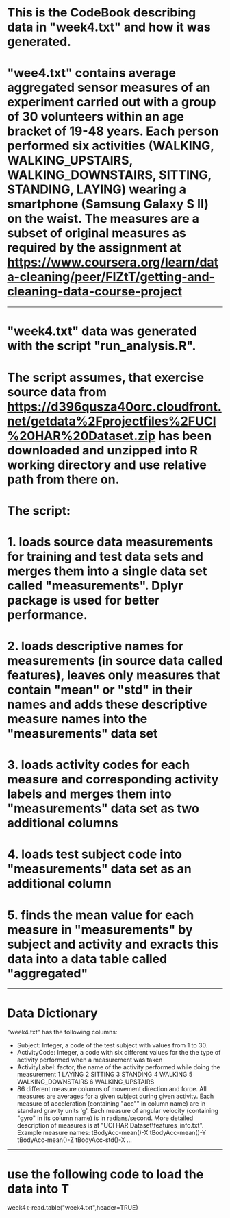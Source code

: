 # This is the CodeBook describing data in "week4.txt" and how it was generated.

# "wee4.txt" contains average aggregated sensor measures of an experiment carried out with a group of 30 volunteers within an age bracket of 19-48 years. Each person performed six activities (WALKING, WALKING_UPSTAIRS, WALKING_DOWNSTAIRS, SITTING, STANDING, LAYING) wearing a smartphone (Samsung Galaxy S II) on the waist. The measures are a subset of original measures as required by the assignment at https://www.coursera.org/learn/data-cleaning/peer/FIZtT/getting-and-cleaning-data-course-project
----------------------------------------------------------------------------------------------------------------------------

# "week4.txt" data was generated with the script "run_analysis.R".
# The script assumes, that exercise source data from https://d396qusza40orc.cloudfront.net/getdata%2Fprojectfiles%2FUCI%20HAR%20Dataset.zip has been downloaded and unzipped into R working directory and use relative path from there on.
# The script: 
# 1. loads source data measurements for training and test data sets and merges them into a single data set called "measurements". Dplyr package is used for better performance.
# 2. loads descriptive names for measurements (in source data called features), leaves only measures that contain "mean" or "std" in their names and adds these descriptive measure names into the "measurements" data set
# 3. loads activity codes for each measure and corresponding activity labels and merges them into "measurements" data set as two additional columns
# 4. loads test subject code into "measurements" data set as an additional column
# 5. finds the mean value for each measure in "measurements" by subject and activity and exracts this data into a data table called "aggregated"
------------------------------------------------------------------------------------------------------------

# Data Dictionary
"week4.txt" has the following columns:
 - Subject: Integer, a code of the test subject with values from 1 to 30.
 - ActivityCode: Integer, a code with six different values for the the type of activity performed when a measurement was taken
 - ActivityLabel: factor, the name of the activity performed while doing the measurement
            1 LAYING
            2 SITTING
            3 STANDING
            4 WALKING
            5 WALKING_DOWNSTAIRS
            6 WALKING_UPSTAIRS
- 86 different measure columns of movement direction and force. All measures are averages for a given subject during given activity. Each measure of acceleration (containing "acc"" in column name) are in standard gravity units 'g'. Each measure of angular velocity (containing "gyro" in its column name) is in radians/second. More detailed description of measures is at "UCI HAR Dataset\features_info.txt". Example measure names:
        tBodyAcc-mean()-X
        tBodyAcc-mean()-Y 
        tBodyAcc-mean()-Z
        tBodyAcc-std()-X 
        ...
-------------------
# use the following code to load the data into T
week4<-read.table("week4.txt",header=TRUE)
